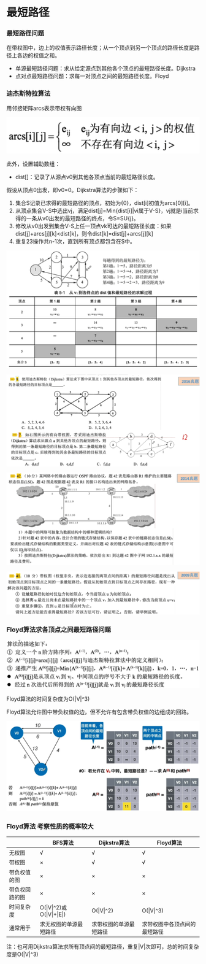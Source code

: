 # 最短路径

### 最短路径问题

在带权图中，边上的权值表示路径长度；从一个顶点到另一个顶点的路径长度是路径上各边的权值之和。

- 单源最短路径问题：求从给定源点到其他各个顶点的最短路径长度。Dijkstra
- 点对点最短路径问题：求每一对顶点之间的最短路径长度。Floyd

### 迪杰斯特拉算法

用邻接矩阵arcs表示带权有向图

![](1.png)

此外，设置辅助数组：

- dist[]：记录了从源点v0到其他各顶点当前的最短路径长度。

假设从顶点0出发，即v0=0。Dijkstra算法的步骤如下：

1. 集合S记录已求得的最短路径的顶点，初始为{0}，dist[i]初值为arcs\[0][i]。
2. 从顶点集合V-S中选出vj，满足dist[j]=Min{dist[i]|vi属于V-S}，vj就是i当前求得的一条从v0出发的最短路径的终点，令S=SU{j}。
3. 修改从v0出发到集合V-S上任一顶点vk可达的最短路径长度：如果dist[j]+arcs\[j][k]<dist[k]，则令dist[k]=dist[j]+arcs\[j][k]
4. 重复23操作共n-1次，直到所有顶点都包含在S中。

![](2.png)

![](3.png)

![](4.png)

![](5.png)

### Floyd算法求各顶点之间最短路径问题

![](6.png)

Floyd算法的时间复杂度为O(|V|^3)

Floyd算法允许图中带负权值的边，但不允许有包含带负权值的边组成的回路。

![](7.png)

### Floyd算法 考察性质的概率较大

|                | BFS算法                    | Dijkstra算法           | Floyd算法                    |
| -------------- | -------------------------- | ---------------------- | ---------------------------- |
| 无权图         | √                          | √                      | √                            |
| 带权图         | ×                          | √                      | √                            |
| 带负权值的图   | ×                          | ×                      | ×                            |
| 带负权回路的图 | ×                          | ×                      | ×                            |
| 时间复杂度     | O(\|V\|^2)或O(\|V\|+\|E\|) | O(\|V\|^2)             | O(\|V\|^3)                   |
| 通常用于       | 求无权图的单源最短路径     | 求带权图的单源最短路径 | 求带权图中各顶点间的最短路径 |

注：也可用Dijkstra算法求所有顶点间的最短路径，重复|V|次即可，总的时间复杂度是O(|V|^3)